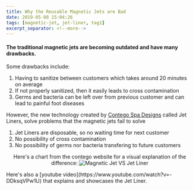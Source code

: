 ```yaml
---
title: Why the Reusable Magnetic Jets are Bad
date: 2019-05-08 15:04:26
tags: [magnetic-jet, jet-liner, tag1]
excerpt_separator: <!--more-->
---
```

#### The traditional magnetic jets are becoming outdated and have many drawbacks.
Some drawbacks include:
1. Having to sanitize between customers which takes around 20 minutes on average
2. If not properly sanitized, then it easily leads to cross contamination
3. Germs and bacteria can be left over from previous customer and can lead to painful foot diseases
<!--more-->

However, the new technology created by [Contego Spa Designs](https://www.contegospa.com) called Jet Liners, solve problems that the magnetic jets fail to solve
1. Jet Liners are disposable, so no waiting time for next customer
2. No possibility of cross contamination
3. No possibility of germs nor bacteria transfering to future customers

<p align="center">
    Here's a chart from the contego website for a visual explanation of the difference:
    <img src="https://www.contegospa.com/static/media/vs-small.d25c36fc.jpg" alt="Magnetic Jet VS Jet Liner">
</p>
Here's also a [youtube video](https://www.youtube.com/watch?v=-DDksqVPw1U) that explains and showcases the Jet Liner.